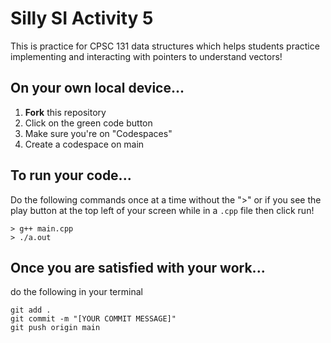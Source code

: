 # Silly SI Activity 5
This is practice for CPSC 131 data structures which helps students practice implementing and interacting with pointers to understand vectors!

## On your own local device...
1. **Fork** this repository
2. Click on the green code button
3. Make sure you're on "Codespaces"
4. Create a codespace on main

## To run your code...
Do the following commands once at a time without the ">" or if you see the play button at the top left of your screen while in a `.cpp` file then click run!
```
> g++ main.cpp
> ./a.out
```

## Once you are satisfied with your work...
do the following in your terminal
```
git add .
git commit -m "[YOUR COMMIT MESSAGE]"
git push origin main
```

